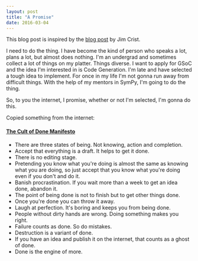 ```yaml
---
layout: post
title: "A Promise"
date: 2016-03-04
---
```


This blog post is inspired by the [blog post](http://jcrist.github.io/do-the-thing.html) by Jim Crist.

I need to do the thing. I have become the kind of person who speaks a lot, plans a lot, but almost does nothing. I'm an undergrad and sometimes collect a lot of things on my platter. Things diverse. I want to apply for GSoC and the idea I'm interested in is Code Generation. I'm late and have selected a tough idea to implement. For once in my life I'm not gonna run away from difficult things. With the help of my mentors in SymPy, I'm going to do the thing.

So, to you the internet, I promise, whether or not I'm selected, I'm gonna do this. 

Copied something from the internet:

#### [The Cult of Done Manifesto](http://www.brepettis.com/blog/2009/3/3/the-cult-of-done-manifesto.html)

* There are three states of being. Not knowing, action and completion.
* Accept that everything is a draft. It helps to get it done.
* There is no editing stage.
* Pretending you know what you're doing is almost the same as knowing what you are doing, so just accept that you know what you're doing even if you don't and do it.
* Banish procrastination. If you wait more than a week to get an idea done, abandon it.
* The point of being done is not to finish but to get other things done.
* Once you're done you can throw it away.
* Laugh at perfection. It's boring and keeps you from being done.
* People without dirty hands are wrong. Doing something makes you right.
* Failure counts as done. So do mistakes.
* Destruction is a variant of done.
* If you have an idea and publish it on the internet, that counts as a ghost of done.
* Done is the engine of more.
